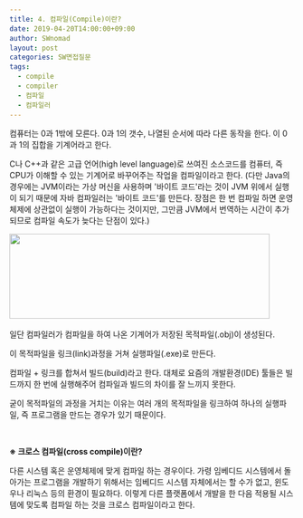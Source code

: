 ```yaml
---
title: 4. 컴파일(Compile)이란?
date: 2019-04-20T14:00:00+09:00
author: SWnomad
layout: post
categories: SW면접질문
tags:
  - compile
  - compiler
  - 컴파일
  - 컴파일러
---
```


컴퓨터는 0과 1밖에 모른다. 0과 1의 갯수, 나열된 순서에 따라 다른 동작을 한다. 이 0과 1의 집합을 기계어라고 한다.

C나 C++과 같은 고급 언어(high level language)로 쓰여진 소스코드를 컴퓨터, 즉 CPU가 이해할 수 있는 기계어로 바꾸어주는 작업을 컴파일이라고 한다.
(다만 Java의 경우에는 JVM이라는 가상 머신을 사용하며 '바이트 코드'라는 것이 JVM 위에서 실행이 되기 때문에 자바 컴파일러는 '바이트 코드'를 만든다. 장점은 한 번 컴파일 하면 운영체제에 상관없이 실행이 가능하다는 것이지만, 그만큼 JVM에서 번역하는 시간이 추가되므로 컴파일 속도가 늦다는 단점이 있다.)

<img class="aligncenter size-full wp-image-894" src="images/2018/09/1-4.jpg" alt="" width="460" height="150" srcset="/images/2018/09/1-4.jpg 460w, /images/2018/09/1-4-300x98.jpg 300w" sizes="(max-width: 460px) 100vw, 460px" />

일단 컴파일러가 컴파일을 하여 나온 기계어가 저장된 목적파일(.obj)이 생성된다.

이 목적파일을 링크(link)과정을 거쳐 실행파일(.exe)로 만든다.

컴파일 + 링크를 합쳐서 빌드(build)라고 한다. 대체로 요즘의 개발환경(IDE) 툴들은 빌드까지 한 번에 실행해주어 컴파일과 빌드의 차이를 잘 느끼지 못한다.

굳이 목적파일의 과정을 거치는 이유는 여러 개의 목적파일을 링크하여 하나의 실행파일, 즉 프로그램을 만드는 경우가 있기 때문이다.

&nbsp;

**※ 크로스 컴파일(cross compile)이란?**

다른 시스템 혹은 운영체제에 맞게 컴파일 하는 경우이다. 가령 임베디드 시스템에서 돌아가는 프로그램을 개발하기 위해서는 임베디드 시스템 자체에서는 할 수가 없고, 윈도우나 리눅스 등의 환경이 필요하다. 이렇게 다른 플랫폼에서 개발을 한 다음 적용될 시스템에 맞도록 컴파일 하는 것을 크로스 컴파일이라고 한다.